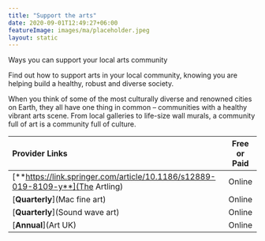 ```yaml
---
title: "Support the arts"
date: 2020-09-01T12:49:27+06:00
featureImage: images/ma/placeholder.jpeg
layout: static
---
```


Ways you can support your local arts community

Find out how to support arts in your local community, knowing you are helping build a healthy, robust and diverse society.

When you think of some of the most culturally diverse and renowned cities on Earth, they all have one thing in common – communities with a healthy vibrant arts scene. From local galleries to life-size wall murals, a community full of art is a community full of culture.

| Provider Links      | Free or Paid  |  
| :-----------          | :--------------:      |  
| [**https://link.springer.com/article/10.1186/s12889-019-8109-y**](The Artling) | Online | 
| [**Quarterly**](Mac fine art) | Online | 
| [**Quarterly**](Sound wave art) | Online | 
| [**Annual**](Art UK) | Online | 
  

<br/><br/>






